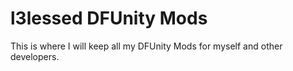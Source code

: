 # l3lessed DFUnity Mods
 This is where I will keep all my DFUnity Mods for myself and other developers.
